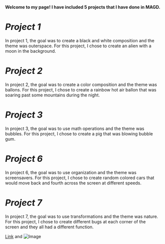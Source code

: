 **Welcome to my page! I have included 5 projects that I have done in MAGD.**

# *Project 1*
In project 1, the goal was to create a black and white composition and the theme was outerspace. For this project, I chose to create an alien with a moon in the background.

# *Project 2*
In project 2, the goal was to create a color composition and the theme was ballons. For this project, I chose to create a rainbow hot air ballon that was soaring past some mountains during the night.

# *Project 3*
In project 3, the goal was to use math operations and the theme was bubbles. For this project, I chose to create a pig that was blowing bubble gum.

# *Project 6*
In project 6, the goal was to use organization and the theme was screensavers. For this project, I chose to create random colored cars that would move back and fourth across the screen at different speeds.

# *Project 7*
In project 7, the goal was to use transformations and the theme was nature. For this project, I chose to create different bugs at each corner of the screen and they all had a different function.


[Link](url) and ![Image](src)
```

